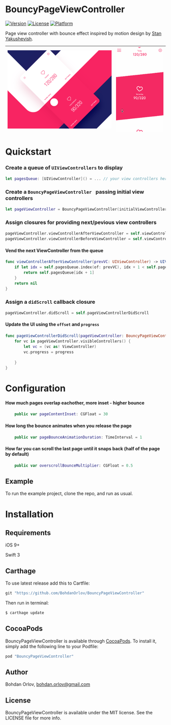 # BouncyPageViewController

[![Version](https://img.shields.io/cocoapods/v/BouncyPageViewController.svg?style=flat)](http://cocoapods.org/pods/BouncyPageViewController)
[![License](https://img.shields.io/cocoapods/l/BouncyPageViewController.svg?style=flat)](http://cocoapods.org/pods/BouncyPageViewController)
[![Platform](https://img.shields.io/cocoapods/p/BouncyPageViewController.svg?style=flat)](http://cocoapods.org/pods/BouncyPageViewController)

Page view controller with bounce effect inspired by motion design by [Stan Yakushevish](https://dribbble.com/shots/2985170-Healthy).
 

| ![](GIFs/dribble.gif) | ![](GIFs/bouncyDemo.gif) |
| ------------- |-------------|

# Quickstart
### Create a queue of `UIViewControllers` to display
```swift
let pagesQueue: [UIViewController]() = ... // your view controllers here
```
### Create a `BouncyPageViewController ` passing initial view controllers
```swift
let pageViewController = BouncyPageViewController(initialViewControllers: Array(pagesQueue[0...1]))
```
### Assign closures for providing next/pevious view controllers
```swift
pageViewController.viewControllerAfterViewController = self.viewControllerAfterViewController
pageViewController.viewControllerBeforeViewController = self.viewControllerBeforeViewController
```
#### Vend the next ViewController from the queue
```swift
func viewControllerAfterViewController(prevVC: UIViewController) -> UIViewController? {
    if let idx = self.pagesQueue.index(of: prevVC), idx + 1 < self.pagesQueue.count {
        return self.pagesQueue[idx + 1]
    }
    return nil
}
```
### Assign a `didScroll` callback closure
```swift
pageViewController.didScroll = self.pageViewControllerDidScroll
```
#### Update the UI using the `offset` and `progress`
```swift
func pageViewControllerDidScroll(pageViewController: BouncyPageViewController, offset: CGFloat, progress: CGFloat) {
    for vc in pageViewController.visibleControllers() {
        let vc = (vc as! ViewController)
        vc.progress = progress

    }
}
```
# Configuration
#### How much pages overlap eachother, more inset - higher bounce
```swift
    public var pageContentInset: CGFloat = 30
```
#### How long the bounce animates when you release the page
```swift
    public var pageBounceAnimationDuration: TimeInterval = 1
```
#### How far you can scroll the last page until it snaps back (half of the page by default)
```swift
    public var overscrollBounceMultiplier: CGFloat = 0.5
```
## Example

To run the example project, clone the repo, and run as usual.


# Installation
## Requirements
iOS 9+

Swift 3

## Carthage
To use latest release add this to Cartfile:

```ruby
git "https://github.com/BohdanOrlov/BouncyPageViewController"

```
Then run in terminal:

```bash
$ carthage update

```
## CocoaPods

BouncyPageViewController is available through [CocoaPods](http://cocoapods.org). To install
it, simply add the following line to your Podfile:

```ruby
pod "BouncyPageViewController"
```

## Author

Bohdan Orlov, bohdan.orlov@gmail.com

## License

BouncyPageViewController is available under the MIT license. See the LICENSE file for more info.
